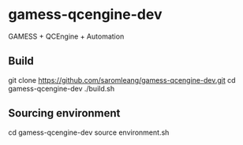 # gamess-qcengine-dev
GAMESS + QCEngine + Automation

## Build
git clone https://github.com/saromleang/gamess-qcengine-dev.git
cd gamess-qcengine-dev
./build.sh

## Sourcing environment
cd gamess-qcengine-dev
source environment.sh
